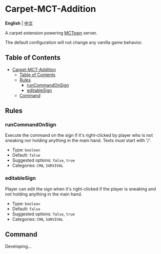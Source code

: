 # Carpet-MCT-Addition

<!-- TODO -->

**English** | [中文](README_CN.md)

A carpet extension powering [MCTown](https://www.mctown.tech/) server.

The default configuration will not change any vanilla game behavior.

## Table of Contents

<!-- TOC -->

- [Carpet-MCT-Addition](#carpet-mct-addition)
    - [Table of Contents](#table-of-contents)
    - [Rules](#rules)
        - [runCommandOnSign](#runcommandonsign)
        - [editableSign](#editablesign)
    - [Command](#command)

<!-- /TOC -->

## Rules

### runCommandOnSign

Execute the command on the sign if it's right-clicked by player who is not sneaking nor holding anything in the main hand. Texts must start with '/'.

- Type: `boolean`
- Default: `false`
- Suggested options: `false`, `true`
- Categories: `CMA`, `SURVIVAL`

### editableSign

Player can edit the sign when it's right-clicked if the player is sneaking and not holding anything in the main hand.

- Type: `boolean`
- Default: `false`
- Suggested options: `false`, `true`
- Categories: `CMA`, `SURVIVAL`

## Command

Developing...
